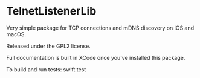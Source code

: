 # TelnetListenerLib

Very simple package for TCP connections and mDNS discovery on iOS and macOS.

Released under the GPL2 license.

Full documentation is built in XCode once you've installed this package.

To build and run tests:
    swift test
